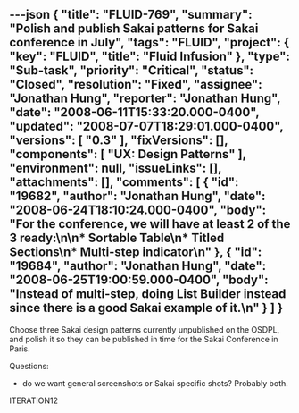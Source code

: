 ---json
{
  "title": "FLUID-769",
  "summary": "Polish and publish Sakai patterns for Sakai conference in July",
  "tags": "FLUID",
  "project": {
    "key": "FLUID",
    "title": "Fluid Infusion"
  },
  "type": "Sub-task",
  "priority": "Critical",
  "status": "Closed",
  "resolution": "Fixed",
  "assignee": "Jonathan Hung",
  "reporter": "Jonathan Hung",
  "date": "2008-06-11T15:33:20.000-0400",
  "updated": "2008-07-07T18:29:01.000-0400",
  "versions": [
    "0.3"
  ],
  "fixVersions": [],
  "components": [
    "UX: Design Patterns"
  ],
  "environment": null,
  "issueLinks": [],
  "attachments": [],
  "comments": [
    {
      "id": "19682",
      "author": "Jonathan Hung",
      "date": "2008-06-24T18:10:24.000-0400",
      "body": "For the conference, we will have at least 2 of the 3 ready:\n\n* Sortable Table\n* Titled Sections\n* Multi-step indicator\n"
    },
    {
      "id": "19684",
      "author": "Jonathan Hung",
      "date": "2008-06-25T19:00:59.000-0400",
      "body": "Instead of multi-step, doing List Builder instead since there is a good Sakai example of it.\n"
    }
  ]
}
---
Choose three Sakai design patterns currently unpublished on the OSDPL, and polish it so they can be published in time for the Sakai Conference in Paris.

Questions:

* do we want general screenshots or Sakai specific shots? Probably both.

ITERATION12

        